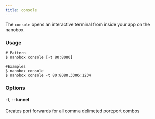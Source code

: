 ```yaml
---
title: console
---
```


The `console` opens an interactive terminal from inside your app on the nanobox.

### Usage
```shell
# Pattern
$ nanobox console [-t 80:8080]

#Examples
$ nanobox console
$ nanobox console -t 80:8080,3306:1234
```

### Options
#### -t, --tunnel
Creates port forwards for all comma delimeted port:port combos